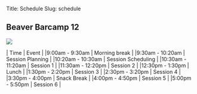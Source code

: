 Title: Schedule
Slug: schedule

## Beaver Barcamp 12

<div class="barcamp-scheduled-speakers">
    <img src="/theme/img/speakers-bbc12.png"/>
    
| Time | Event | 
|9:00am - 9:30am | Morning break |
|9:30am - 10:20am | Session Planning |
|10:20am - 10:30am | Session Scheduling |
|10:30am - 11:20am | Session 1 |
|11:30am - 12:20pm | Session 2 |
|12:30pm - 1:30pm | Lunch |
|1:30pm - 2:20pm | Session 3 |
|2:30pm - 3:20pm | Session 4 |
|3:30pm - 4:00pm | Snack Break |
|4:00pm - 4:50pm | Session 5 |
|5:00pm - 5:50pm | Session 6 |

